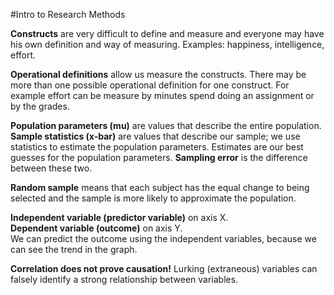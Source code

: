 #Intro to Research Methods

__Constructs__ are very difficult to define and measure and everyone may have his own definition and way of measuring. Examples: happiness, intelligence, effort.

__Operational definitions__ allow us measure the constructs. There may be more than one possible operational definition for one construct. For example effort can be measure by minutes spend doing an assignment or by the grades.

__Population parameters (mu)__ are values that describe the entire population. __Sample statistics (x-bar)__ are values that describe our sample; we use statistics to estimate the population parameters. Estimates are our best guesses for the population parameters. __Sampling error__ is the difference between these two.

__Random sample__ means that each subject has the equal change to being selected and the sample is more likely to approximate the population.

__Independent variable (predictor variable)__ on axis X.\
__Dependent variable (outcome)__ on axis Y. \
We can predict the outcome using the independent variables, because we can see the trend in the graph.

__Correlation does not prove causation!__ Lurking (extraneous) variables can falsely identify a strong relationship between variables.
